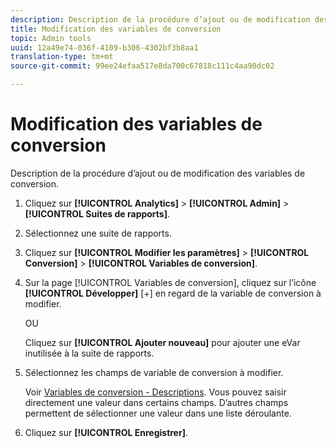 ```yaml
---
description: Description de la procédure d’ajout ou de modification des variables de conversion.
title: Modification des variables de conversion
topic: Admin tools
uuid: 12a49e74-036f-4109-b306-4302bf3b8aa1
translation-type: tm+mt
source-git-commit: 99ee24efaa517e8da700c67818c111c4aa90dc02

---
```



# Modification des variables de conversion

Description de la procédure d’ajout ou de modification des variables de conversion.

1. Cliquez sur **[!UICONTROL Analytics]** &gt; **[!UICONTROL Admin]** &gt; **[!UICONTROL Suites de rapports]**.
1. Sélectionnez une suite de rapports.
1. Cliquez sur **[!UICONTROL Modifier les paramètres]** &gt; **[!UICONTROL Conversion]** &gt; **[!UICONTROL Variables de conversion]**.
1. Sur la page [!UICONTROL Variables de conversion], cliquez sur l’icône **[!UICONTROL Développer]** [+] en regard de la variable de conversion à modifier.

   OU

   Cliquez sur **[!UICONTROL Ajouter nouveau]** pour ajouter une eVar inutilisée à la suite de rapports.
1. Sélectionnez les champs de variable de conversion à modifier.

   Voir [Variables de conversion - Descriptions](/help/admin/admin/conversion-var-admin/conversion-var-admin.md#section_7C317BB0287A4B8EB0A1A4ECC40627BF). Vous pouvez saisir directement une valeur dans certains champs. D’autres champs permettent de sélectionner une valeur dans une liste déroulante.
1. Cliquez sur **[!UICONTROL Enregistrer]**.
